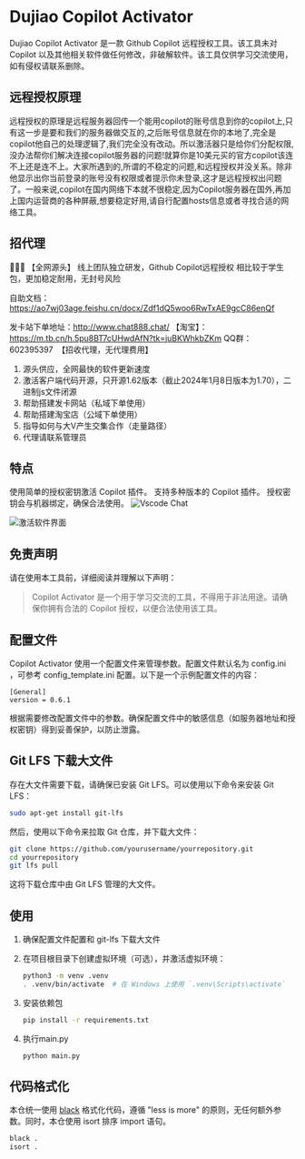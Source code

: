 # Dujiao Copilot Activator

Dujiao Copilot Activator 是一款 Github Copilot 远程授权工具。该工具未对 Copilot 以及其他相关软件做任何修改，非破解软件。该工具仅供学习交流使用，如有侵权请联系删除。

## 远程授权原理
远程授权的原理是远程服务器回传一个能用copilot的账号信息到你的copilot上,只有这一步是要和我们的服务器做交互的,之后账号信息就在你的本地了,完全是copilot他自己的处理逻辑了,我们完全没有改动。所以激活器只是给你们分配权限,没办法帮你们解决连接copilot服务器的问题!就算你是10美元买的官方copilot该连不上还是连不上。大家所遇到的,所谓的不稳定的问题,和远程授权并没关系。除非他显示出你当前登录的账号没有权限或者提示你未登录,这才是远程授权出问题了。一般来说,copilot在国内网络下本就不很稳定,因为Copilot服务器在国外,再加上国内运营商的各种屏蔽,想要稳定好用,请自行配置hosts信息或者寻找合适的网络工具。

## 招代理
🎉🎉🎉 【全网源头】
线上团队独立研发，Github Copilot远程授权
相比较于学生包，更加稳定耐用，无封号风险

自助文档：https://ao7wj03age.feishu.cn/docx/Zdf1dQ5woo6RwTxAE9gcC86enQf

发卡站下单地址：http://www.chat888.chat/
【淘宝】：https://m.tb.cn/h.5pu8BT7cUHwdAfN?tk=juBKWhkbZKm
QQ群：602395397  【招收代理，无代理费用】
1. 源头供应，全网最快的软件更新速度
2. 激活客户端代码开源，只开源1.62版本（截止2024年1月8日版本为1.70），二进制js文件闭源
3. 帮助搭建发卡网站（私域下单使用）
4. 帮助搭建淘宝店（公域下单使用）
5. 指导如何与大V产生交集合作（走量路径）
6. 代理请联系管理员


## 特点

使用简单的授权密钥激活 Copilot 插件。
支持多种版本的 Copilot 插件。
授权密钥会与机器绑定，确保合法使用。
![Vscode Chat](http://m.qpic.cn/psc?/V54GpCCc2UpjM012sJD83Q8ldl1OhqBH/ruAMsa53pVQWN7FLK88i5tf7yd*oWM7yq3XjRBVtu5cm7FmwV9*YXBFDYlMsCHEyWBbuSjeXBuOkHEiNRpr*biG*eyAbjAufPwmB09vL8pA!/b&bo=4wLBAgAAAAADBwA!&rf=viewer_4)

![激活软件界面](http://m.qpic.cn/psc?/V54GpCCc2UpjM012sJD83Q8ldl1OhqBH/ruAMsa53pVQWN7FLK88i5uw8So1E*QZ4Qt*ROmq6tFJfL4VeWuK0CUYnvOe5KJWgL8DsaCFquzUC4IeQorkYemtAphmzm2Ha4p4VxV2xTOI!/b&bo=wAPMAQAAAAADByw!&rf=viewer_4)

## 免责声明

请在使用本工具前，详细阅读并理解以下声明：

> Copilot Activator 是一个用于学习交流的工具，不得用于非法用途。请确保你拥有合法的 Copilot 授权，以便合法使用该工具。

## 配置文件

Copilot Activator 使用一个配置文件来管理参数。配置文件默认名为 config.ini ，可参考 config_template.ini 配置。以下是一个示例配置文件的内容：

```
[General]
version = 0.6.1
```

根据需要修改配置文件中的参数。确保配置文件中的敏感信息（如服务器地址和授权密钥）得到妥善保护，以防止泄露。

## Git LFS 下载大文件
存在大文件需要下载，请确保已安装 Git LFS。可以使用以下命令来安装 Git LFS：

```bash
sudo apt-get install git-lfs
```

然后，使用以下命令来拉取 Git 仓库，并下载大文件：


```bash
git clone https://github.com/yourusername/yourrepository.git
cd yourrepository
git lfs pull
```

这将下载仓库中由 Git LFS 管理的大文件。

## 使用

1. 确保配置文件配置和 git-lfs 下载大文件
2. 在项目根目录下创建虚拟环境（可选），并激活虚拟环境：

    ```bash
    python3 -m venv .venv
    . .venv/bin/activate  # 在 Windows 上使用 `.venv\Scripts\activate`
    ```

3. 安装依赖包

    ```bash
    pip install -r requirements.txt
    ```

4. 执行main.py

    ```bash
    python main.py
    ```

## 代码格式化

本仓统一使用 [black](https://black.readthedocs.io/en/stable/) 格式化代码，遵循 "less is more" 的原则，无任何额外参数。同时，本仓使用 isort 排序 import 语句。

```bash
black .
isort .
```
